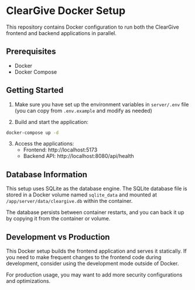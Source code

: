 # ClearGive Docker Setup

This repository contains Docker configuration to run both the ClearGive frontend and backend applications in parallel.

## Prerequisites

- Docker
- Docker Compose

## Getting Started

1. Make sure you have set up the environment variables in `server/.env` file (you can copy from `.env.example` and modify as needed)

2. Build and start the application:

```bash
docker-compose up -d
```

3. Access the applications:
   - Frontend: http://localhost:5173
   - Backend API: http://localhost:8080/api/health

## Database Information

This setup uses SQLite as the database engine. The SQLite database file is stored in a Docker volume named `sqlite_data` and mounted at `/app/server/data/cleargive.db` within the container.

The database persists between container restarts, and you can back it up by copying it from the container or volume.

## Development vs Production

This Docker setup builds the frontend application and serves it statically. If you need to make frequent changes to the frontend code during development, consider using the development mode outside of Docker.

For production usage, you may want to add more security configurations and optimizations. 